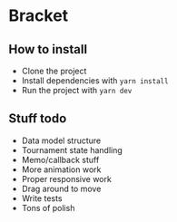 # Bracket

## How to install
- Clone the project
- Install dependencies with `yarn install`
- Run the project with `yarn dev`

## Stuff todo
- Data model structure
- Tournament state handling
- Memo/callback stuff
- More animation work
- Proper responsive work
- Drag around to move
- Write tests
- Tons of polish
